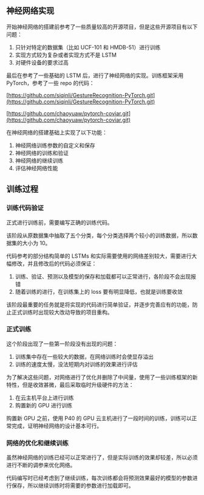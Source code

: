 ## 神经网络实现

开始神经网络的搭建前参考了一些质量较高的开源项目，但是这些开源项目有以下问题：

1. 只针对特定的数据集（比如 UCF-101 和 HMDB-51）进行训练
2. 实现方式较为复杂或者实现方式不是 LSTM
3. 对硬件设备的要求过高

最后在参考了一些基础的 LSTM 后，进行了神经网络的实现。训练框架采用 PyTorch，参考了一些 repo 的代码：

[https://github.com/siqinli/GestureRecognition-PyTorch.git](https://github.com/siqinli/GestureRecognition-PyTorch.git)

[https://github.com/chaoyuaw/pytorch-coviar.git](https://github.com/chaoyuaw/pytorch-coviar.git)

在神经网络的搭建基础上实现了以下功能：

1. 神经网络训练参数的自定义和保存
2. 神经网络的训练和验证
3. 神经网络的继续训练
4. 评估神经网络性能

## 训练过程

### 训练代码验证

正式进行训练前，需要编写正确的训练代码。

该阶段从原数据集中抽取了五个分类，每个分类选择两个较小的训练数据，所以数据集的大小为 10。

代码参考的部分结构简单的 LSTMs 和实际需要使用的网络差别较大，需要进行大幅修改，并且修改后的代码必须保证：

1. 训练、验证、预测以及模型的保存和加载都可以正常进行，各阶段不会出现报错
2. 随着训练的进行，在训练集上的 loss 要有明显降低，也就是训练要收敛

该阶段最重要的任务就是将实现的代码进行简单验证，并逐步完善应有的功能，防止正式训练时出现较大改动导致的项目重构。

### 正式训练

这个阶段出现了一些第一阶段没有出现的问题：

1. 训练集中存在一些较大的数据，在网络训练时会使显存溢出
2. 训练的速度太慢，没法短期内对训练的效果进行评估

为了解决这些问题，对网络进行了优化并删除了中间量，使用了一些训练框架的新特性，但是收效甚微，最后采取临时升级硬件的方法：

1. 在云主机平台上进行训练
2. 购置新的 GPU 进行训练

购置新 GPU 之前，使用 P40 的 GPU 云主机进行了一段时间的训练，训练可以正常完成，证明神经网络的设计基本可行。

### 网络的优化和继续训练

虽然神经网络的训练已经可以正常进行了，但是实际训练的效果却较差，所以必须进行不断的调参来优化网络。

代码编写时已经考虑到了继续训练，每次训练都会将预测效果最好的模型的参数进行保存，所以继续训练时将需要的参数进行加载即可。
